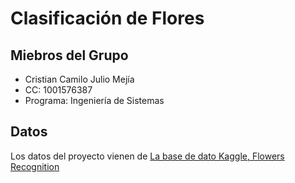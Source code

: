 # Clasificación de Flores

## Miebros del Grupo
- Cristian Camilo Julio Mejía
- CC: 1001576387
- Programa: Ingeniería de Sistemas

## Datos
Los datos del proyecto vienen de [La base de dato Kaggle, Flowers Recognition](https://www.kaggle.com/datasets/alxmamaev/flowers-recognition)
